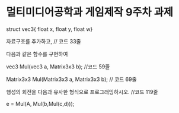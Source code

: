 # 멀티미디어공학과 게임제작 9주차 과제
struct vec3{ float x, float y, float w}

자료구조를 추가하고, // 코드 33줄



다음과 같은 함수를 구현하여

vec3 Mul(vec3 a, Matrix3x3 b); //코드 59줄

Matrix3x3 Mul(Matrix3x3 a, Matrix3x3 b); // 코드 69줄



행성의 회전을 다음과 유사한 형식으로 프로그래밍하시오. //코드 119줄

e = Mul(A, Mul(b,Mul(c,d))); 
